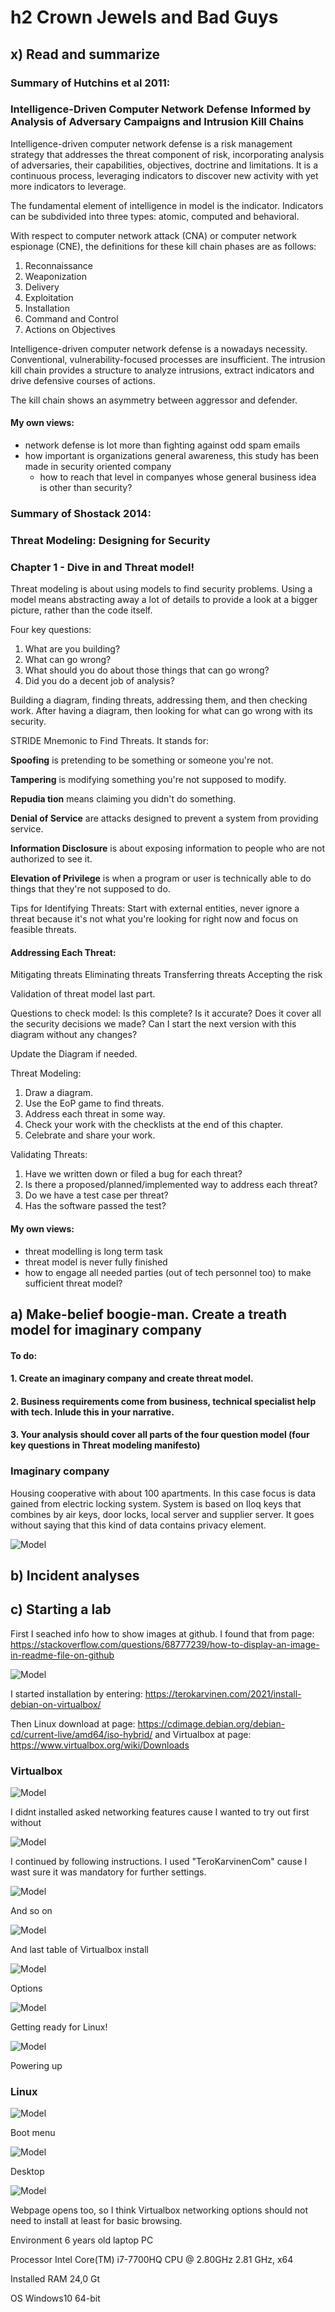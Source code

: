 # h2 Crown Jewels and Bad Guys

## x) Read and summarize

### Summary of Hutchins et al 2011:
### Intelligence-Driven Computer Network Defense Informed by Analysis of Adversary Campaigns and Intrusion Kill Chains

Intelligence-driven computer network defense is a risk management strategy that addresses the threat component of risk, incorporating analysis of adversaries, their capabilities, objectives, doctrine and limitations. It is a continuous process, leveraging indicators to discover new activity with yet more indicators to leverage.

The fundamental element of intelligence in model is the indicator. Indicators can be subdivided into three types: atomic, computed and behavioral.

With respect to computer network attack (CNA) or computer network espionage (CNE), the definitions for these kill chain phases are as follows:
1. Reconnaissance
2. Weaponization
3. Delivery
4. Exploitation 
5. Installation
6. Command and Control
7. Actions on Objectives

Intelligence-driven computer network defense is a nowadays necessity. Conventional, vulnerability-focused processes are insufficient. The intrusion kill chain provides a structure to analyze intrusions, extract indicators and drive defensive courses of actions.

The kill chain shows an asymmetry between aggressor and defender.

#### My own views:

- network defense is lot more than fighting against odd spam emails
- how important is organizations general awareness, this study has been made in security oriented company
  - how to reach that level in companyes whose general business idea is other than security?

### Summary of Shostack 2014:
### Threat Modeling: Designing for Security
### Chapter 1 - Dive in and Threat model!

Threat modeling is about using models to find security problems. Using a model means abstracting away a lot of details to provide a look at a bigger picture, rather than the code itself.

Four key questions:
1. What are you building?
2. What can go wrong?
3. What should you do about those things that can go wrong?
4. Did you do a decent job of analysis?

Building a diagram, finding threats, addressing them, and then checking work. After having a diagram, then looking for what can go wrong with its security. 

STRIDE Mnemonic to Find Threats. It stands for:

**Spoofing** is pretending to be something or someone you're not.
  
**Tampering** is modifying something you're not supposed to modify.
  
**Repudia tion** means claiming you didn't do something.
  
**Denial of Service** are attacks designed to prevent a system from providing service.
  
**Information Disclosure** is about exposing information to people who are not authorized to see it.
  
**Elevation of Privilege** is when a program or user is technically able to do things that they're not supposed to do.
  
Tips for Identifying Threats: Start with external entities, never ignore a threat because it's not what you're looking for right now and focus on feasible threats.

#### Addressing Each Threat:
Mitigating threats
Eliminating threats
Transferring threats
Accepting the risk

Validation of threat model last part.

Questions to check model:
Is this complete?
Is it accurate?
Does it cover all the security decisions we made?
Can I start the next version with this diagram without any changes?

Update the Diagram if needed.

Threat Modeling:
1. Draw a diagram.
2. Use the EoP game to find threats.
3. Address each threat in some way.
4. Check your work with the checklists at the end of this chapter.
5. Celebrate and share your work.

Validating Threats:
1. Have we written down or filed a bug for each threat?
2. Is there a proposed/planned/implemented way to address each threat?
3. Do we have a test case per threat?
4. Has the software passed the test?

#### My own views:

- threat modelling is long term task
- threat model is never fully finished
- how to engage all needed parties (out of tech personnel too) to make sufficient threat model?

## a) Make-belief boogie-man. Create a treath model for imaginary company

#### To do:
#### 1. Create an imaginary company and create threat model.
#### 2. Business requirements come from business, technical specialist help with tech. Inlude this in your narrative.
#### 3. Your analysis should cover all parts of the four question model (four key questions in Threat modeling manifesto)

### Imaginary company

Housing cooperative with about 100 apartments. In this case focus is data gained from electric locking system. System is based on Iloq keys that combines by air keys, door locks, local server and supplier server. It goes without saying that this kind of data contains privacy element.

![Model](https://github.com/bek817/TrusttoBlockchain/blob/main/Linux1.JPG)

## b) Incident analyses



## c) Starting a lab

First I seached info how to show images at github. I found that from page: https://stackoverflow.com/questions/68777239/how-to-display-an-image-in-readme-file-on-github

![Model](https://github.com/bek817/TrusttoBlockchain/blob/main/Downloads.JPG)

I started installation by entering: https://terokarvinen.com/2021/install-debian-on-virtualbox/

Then Linux download at page: https://cdimage.debian.org/debian-cd/current-live/amd64/iso-hybrid/ and Virtualbox at page: https://www.virtualbox.org/wiki/Downloads

### Virtualbox

![Model](https://github.com/bek817/TrusttoBlockchain/blob/main/VirtualboxInstall1.JPG)

I didnt installed asked networking features cause I wanted to try out first without

![Model](https://github.com/bek817/TrusttoBlockchain/blob/main/VirtualboxInstall2.JPG)

I continued by following instructions. I used "TeroKarvinenCom" cause I wast sure it was mandatory for further settings.

![Model](https://github.com/bek817/TrusttoBlockchain/blob/main/VirtualboxInstall3.JPG)

And so on

![Model](https://github.com/bek817/TrusttoBlockchain/blob/main/VirtualboxInstall4.JPG)

And last table of Virtualbox install

![Model](https://github.com/bek817/TrusttoBlockchain/blob/main/Virtualbox1.JPG)

Options

![Model](https://github.com/bek817/TrusttoBlockchain/blob/main/Virtualbox2.JPG)

Getting ready for Linux!

![Model](https://github.com/bek817/TrusttoBlockchain/blob/main/Virtualbox4.JPG)

Powering up

### Linux

![Model](https://github.com/bek817/TrusttoBlockchain/blob/main/Linux1.JPG)

Boot menu

![Model](https://github.com/bek817/TrusttoBlockchain/blob/main/Linux2.JPG)

Desktop

![Model](https://github.com/bek817/TrusttoBlockchain/blob/main/Linux3.JPG)

Webpage opens too, so I think Virtualbox networking options should not need to install at least for basic browsing.

Environment 6 years old laptop PC

Processor	Intel Core(TM) i7-7700HQ CPU @ 2.80GHz 2.81 GHz, x64

Installed RAM	24,0 Gt

OS Windows10 64-bit

